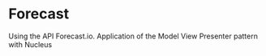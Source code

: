 # Forecast
Using the API Forecast.io.  Application of the Model View Presenter pattern with Nucleus
